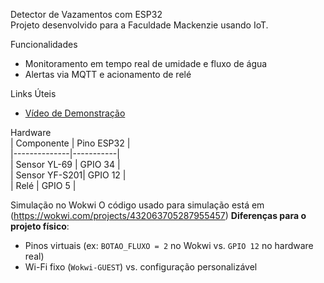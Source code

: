 Detector de Vazamentos com ESP32  
Projeto desenvolvido para a Faculdade Mackenzie usando IoT.  

Funcionalidades  
- Monitoramento em tempo real de umidade e fluxo de água  
- Alertas via MQTT e acionamento de relé  

Links Úteis  
- [Vídeo de Demonstração](https://youtu.be/MBHQsjjp3Tc?si=GLSnhF7o2RGtjAq6)

Hardware  
| Componente   | Pino ESP32 |  
|--------------|-----------|  
| Sensor YL-69 | GPIO 34   |  
| Sensor YF-S201| GPIO 12   |  
| Relé         | GPIO 5    |  

Simulação no Wokwi
O código usado para simulação está em (https://wokwi.com/projects/432063705287955457) 
**Diferenças para o projeto físico**:  
- Pinos virtuais (ex: `BOTAO_FLUXO = 2` no Wokwi vs. `GPIO 12` no hardware real)  
- Wi-Fi fixo (`Wokwi-GUEST`) vs. configuração personalizável  
